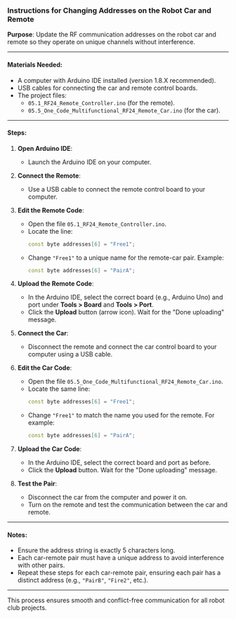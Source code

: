 ### Instructions for Changing Addresses on the Robot Car and Remote

**Purpose**: Update the RF communication addresses on the robot car and remote so they operate on unique channels without interference.

---

#### **Materials Needed**:
- A computer with Arduino IDE installed (version 1.8.X recommended).
- USB cables for connecting the car and remote control boards.
- The project files:
  - `05.1_RF24_Remote_Controller.ino` (for the remote).
  - `05.5_One_Code_Multifunctional_RF24_Remote_Car.ino` (for the car).

---

#### **Steps**:

1. **Open Arduino IDE**:
   - Launch the Arduino IDE on your computer.

2. **Connect the Remote**:
   - Use a USB cable to connect the remote control board to your computer.

3. **Edit the Remote Code**:
   - Open the file `05.1_RF24_Remote_Controller.ino`.
   - Locate the line:
     ```cpp
     const byte addresses[6] = "Free1";
     ```
   - Change `"Free1"` to a unique name for the remote-car pair. Example:
     ```cpp
     const byte addresses[6] = "PairA";
     ```

4. **Upload the Remote Code**:
   - In the Arduino IDE, select the correct board (e.g., Arduino Uno) and port under **Tools > Board** and **Tools > Port**.
   - Click the **Upload** button (arrow icon). Wait for the "Done uploading" message.

5. **Connect the Car**:
   - Disconnect the remote and connect the car control board to your computer using a USB cable.

6. **Edit the Car Code**:
   - Open the file `05.5_One_Code_Multifunctional_RF24_Remote_Car.ino`.
   - Locate the same line:
     ```cpp
     const byte addresses[6] = "Free1";
     ```
   - Change `"Free1"` to match the name you used for the remote. For example:
     ```cpp
     const byte addresses[6] = "PairA";
     ```

7. **Upload the Car Code**:
   - In the Arduino IDE, select the correct board and port as before.
   - Click the **Upload** button. Wait for the "Done uploading" message.

8. **Test the Pair**:
   - Disconnect the car from the computer and power it on.
   - Turn on the remote and test the communication between the car and remote.

---

#### **Notes**:
- Ensure the address string is exactly 5 characters long.
- Each car-remote pair must have a unique address to avoid interference with other pairs.
- Repeat these steps for each car-remote pair, ensuring each pair has a distinct address (e.g., `"PairB"`, `"Fire2"`, etc.).

---

This process ensures smooth and conflict-free communication for all robot club projects.
